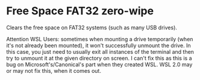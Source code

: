 # Free Space FAT32 zero-wipe
Clears the free space on FAT32 systems (such as many USB drives).

Attention WSL Users: sometimes when mounting a drive temporarily (when it's not already been mounted), it won't successfully unmount the drive. In this case, you just need to usually exit all instances of the terminal and then try to unmount it at the given directory on screen. I can't fix this as this is a bug on Microsoft's/Canonical's part when they created WSL. WSL 2.0 may or may not fix this, when it comes out.
